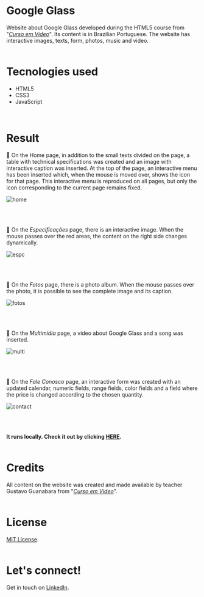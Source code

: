 # Google Glass
Website about Google Glass developed during the HTML5 course from "_[Curso em Video](https://www.youtube.com/channel/UCrWvhVmt0Qac3HgsjQK62FQ)_". Its content is in Brazilian Portuguese. The website has interactive images, texts, form, photos, music and video. 
<br /> 
<br /> 
# Tecnologies used
* HTML5
* CSS3
* JavaScript
<br /> 


# Result
:pushpin: On the Home page, in addition to the small texts divided on the page, a table with technical specifications was created and an image with interactive caption was inserted. At the top of the page, an interactive menu has been inserted which, when the mouse is moved over, shows the icon for that page. This interactive menu is reproduced on all pages, but only the icon corresponding to the current page remains fixed.

![home](https://user-images.githubusercontent.com/68092946/88847926-c1dd1a00-d1b5-11ea-95a4-868f627fe6a8.gif)

<br /> 
<br /> 

:pushpin: On the *Especificações* page, there is an interactive image. When the mouse passes over the red areas, the content on the right side changes dynamically.

![espc](https://user-images.githubusercontent.com/68092946/88848188-18e2ef00-d1b6-11ea-8762-17b961438ff5.gif)

<br />
<br /> 

:pushpin: On the *Fotos* page, there is a photo album. When the mouse passes over the photo, it is possible to see the complete image and its caption.

![fotos](https://user-images.githubusercontent.com/68092946/88848264-357f2700-d1b6-11ea-8238-1e749add656a.gif)

<br />
<br /> 

:pushpin: On the *Multimídia* page, a video about Google Glass and a song was inserted.

![multi](https://user-images.githubusercontent.com/68092946/88848325-4e87d800-d1b6-11ea-8b0c-2b75317d3611.gif)

<br />
<br /> 

:pushpin: On the *Fale Conosco* page, an interactive form was created with an updated calendar, numeric fields, range fields, color fields and a field where the price is changed according to the chosen quantity.

![contact](https://user-images.githubusercontent.com/68092946/88848376-62333e80-d1b6-11ea-8d08-0366516922b5.gif)

<br /> 
<br />

**It runs locally. Check it out by clicking [HERE](https://alessandraburckhalter.github.io/Google-Glass/).**
<br /> 
<br />

# Credits
All content on the website was created and made available by teacher Gustavo Guanabara from "_[Curso em Video](https://www.youtube.com/channel/UCrWvhVmt0Qac3HgsjQK62FQ)_".
<br /> 
<br /> 
# License
[MIT License](https://opensource.org/licenses/MIT).
<br /> 
<br /> 
# Let's connect!
Get in touch on [LinkedIn](https://www.linkedin.com/in/alessandra-burckhalter/).
